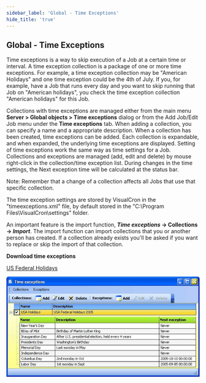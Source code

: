 ```yaml
---
sidebar_label: 'Global - Time Exceptions'
hide_title: 'true'
---
```


## Global - Time Exceptions

Time exceptions is a way to skip execution of a Job at a certain time or interval. A time exception collection is a package of one or more time exceptions. For example, a time exception collection may be "American Holidays" and one time exception could be the 4th of July. If you, for example, have a Job that runs every day and you want to skip running that Job on "American holidays", you check the time exception collection "American holidays" for this Job.
 
Collections with time exceptions are managed either from the main menu **Server > Global objects > Time exceptions** dialog or from the Add Job/Edit Job menu under the **Time exceptions** tab. When adding a collection, you can specify a name and a appropriate description. When a collection has been created, time exceptions can be added. Each collection is expandable, and when expanded, the underlying time exceptions are displayed. Setting of time exceptions work the same way as time settings for a Job. Collections and exceptions are managed (add, edit and delete) by mouse right-click in the collection/time exception list. During changes in the time settings, the Next exception time will be calculated at the status bar.
 
Note: Remember that a change of a collection affects all Jobs that use that specific collection.
 
The time exception settings are stored by VisualCron in the "timeexceptions.xml" file, by default stored in the "C:\Program Files\VisualCron\settings" folder.
 
An important feature is the import function, ***Time exceptions* -> Collections -> *Import***. The import function can import collections that you or another person has created. If a collection already exists you'll be asked if you want to replace or skip the import of that collection.
 
**Download time exceptions**

[US Federal Holidays](https://www.opm.gov/policy-data-oversight/pay-leave/federal-holidays)

![](../../../static/img/clip333444097.gif)

